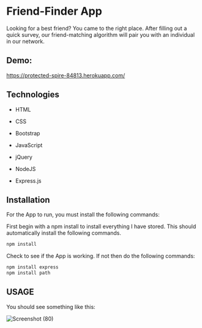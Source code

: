 # Friend-Finder App
Looking for a best friend? You came to the right place. After filling out a quick survey, our friend-matching algorithm will pair you with an individual in our network.

## Demo:

https://protected-spire-84813.herokuapp.com/

## Technologies

* HTML

* CSS

* Bootstrap

* JavaScript

* jQuery

* NodeJS

* Express.js

## Installation

For the App to run, you must install the following commands:

First begin with a npm install to install everything I have stored. This should automatically install the following commands.

```bash
npm install
```
Check to see if the App is working. If not then do the following commands: 

```bash
npm install express
npm install path
```

## USAGE

You should see something like this:

![Screenshot (80)](https://user-images.githubusercontent.com/52462582/70263858-47aedf80-1765-11ea-9beb-d99142ccde58.png)

